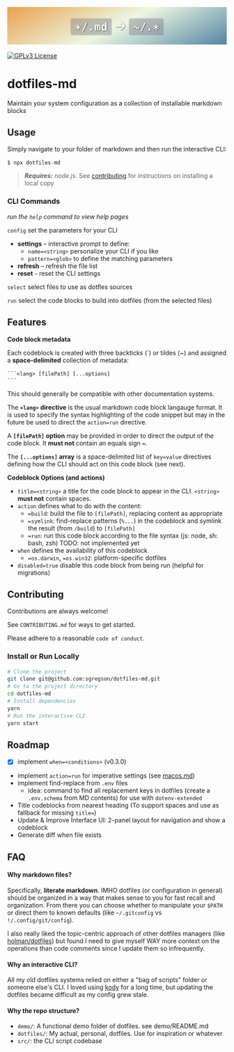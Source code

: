 ![logo – an arrow from a glob of markdown to a glob of dotfiles](docs/banner.png)

<!-- Banner Image Source: <div style="width:100%;height:3em;font-size:3.6rem;font-weight:bold;background:linear-gradient(-0.075turn,#3f87a6,#ebf8e1,#f69d3c);color:white;text-shadow:1px 1px 3px black;display:grid;place-items:center;margin:2em 0"><div><code>*/.md</code> → <code>~/.*</code></div></div>
-->

[![GPLv3 License](https://img.shields.io/badge/License-GPL%20v3-yellow.svg)](https://opensource.org/licenses/)

# dotfiles-md

Maintain your system configuration as a collection of installable markdown blocks

## Usage

Simply navigate to your folder of markdown and then run the interactive CLI:

```
$ npx dotfiles-md
```

> _**Requires:** node.js_. See [contributing] for instructions on installing a local copy

[contributing]: #contributing

### CLI Commands

_run the `help` command to view help pages_

`config` set the parameters for your CLI

- **settings** – interactive prompt to define:
  - `name=<string>` personalize your CLI if you like
  - `pattern=<glob>` to define the matching parameters
- **refresh** – refresh the file list
- **reset** - reset the CLI settings

`select` select files to use as dotfles sources

`run` select the code blocks to build into dotfiles (from the selected files)

## Features

**Code block metadata**

Each codeblock is created with three backticks (`) or tildes (~) and assigned a **space-delimited** collection of metadata:

    ```<lang> [filePath] [...options]
    ```

This should generally be compatible with other documentation systems.

The **`<lang>` directive** is the usual markdown code block langauge format. It is used to specify the syntax highlighting of the code snippet but may in the future be used to direct the `action=run` directive.

A **`[filePath]` option** may be provided in order to direct the output of the code block. It **must not** contain an equals sign `=`.

The **`[...options]` array** is a space-delimited list of `key=value` directives defining how the CLI should act on this code block (see next).

**Codeblock Options (and actions)**

- `title=<string>` a title for the code block to appear in the CLI. `<string>` **must not** contain spaces.
- `action` defines what to do with the content:
  - `=build`: build the file to `[filePath]`, replacing content as appropriate
  - `=symlink`: find-replace patterns (`%...`) in the codeblock and symlink the result (from `/build`) to `[filePath]`
  - `=run`: run this code block according to the file syntax (js: node, sh: bash, zsh) TODO: not implemented yet
- `when` defines the availability of this codeblock
  - `=os.darwin`, `=os.win32`: platform-specific dotfiles
- `disabled=true` disable this code block from being run (helpful for migrations)

## Contributing

Contributions are always welcome!

See `CONTRIBUTING.md` for ways to get started.

Please adhere to a reasonable `code of conduct`.

### Install or Run Locally

```sh
# Clone the project
git clone git@github.com:sgregson/dotfiles-md.git
# Go to the project directory
cd dotfiles-md
# Install dependencies
yarn
# Run the interactive CLI
yarn start
```

## Roadmap

- [x] implement `when=<conditions>` (v0.3.0)
- implement `action=run` for imperative settings (see [macos.md](src/macos/macos.md))
- implement find-replace from `.env` files
  - idea: command to find all replacement keys in dotfiles (create a `.env.schema` from MD contents) for use with `dotenv-extended`
- Title codeblocks from nearest heading (To support spaces and use as fallback for missing `title=`)
- Update & Improve Interface UI: 2-panel layout for navigation and show a codeblock
- Generate diff when file exists

## FAQ

#### Why markdown files?

Specifically, **literate markdown**. IMHO dotfiles (or configuration in general) should be organized in a way that makes sense to you for fast recall and organization. From there you can choose whether to manipulate your `$PATH` or direct them to known defaults (like `~/.gitconfig` vs `!/.config/git/config`).

I also really liked the topic-centric approach of other dotfiles managers (like [holman/dotfiles](https://github.com/holman/dotfiles)) but found I need to give myself WAY more context on the operations than code comments since I update them so infrequently.

#### Why an interactive CLI?

All my old dotfiles systems relied on either a "bag of scripts" folder or someone else's CLI. I loved using [kody](https://github.com/jh3y/kody) for a long time, but updating the dotfiles became difficult as my config grew stale.

#### Why the repo structure?

- `demo/`: A functional demo folder of dotfiles. see demo/README.md
- `dotfiles/`: My actual, personal, dotfiles. Use for inspiration or whatever
- `src/`: the CLI script codebase
